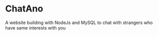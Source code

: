# ChatAno
A website building with NodeJs and MySQL to chat with strangers who have same interests with you